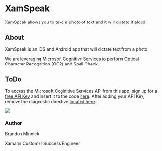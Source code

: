 # XamSpeak
XamSpeak allows you to take a photo of text and it will dictate it aloud!

## About
XamSpeak is an iOS and Android app that will dictate text from a photo. 

We are leveraging [Microsoft Cognitive Services](https://www.microsoft.com/cognitive-services/) to perform Optical Character Recognition (OCR) and Spell Check.

## ToDo
To access the Microsoft Coginitive Services API from this app, sign up for a [free API Key](https://www.microsoft.com/cognitive-services/) and insert it to the code [here](./Source/XamSpeak/Constants/CognitiveServicesConstants.cs#L8). After adding your API Key, remove the diagnostic directive [located here](./Source/XamSpeak/blob/master/XamSpeak/Constants/CognitiveServicesConstants.cs#L5).

![](./Demos/XamSpeakGif.gif)

### Author
Brandon Minnick

Xamarin Customer Success Engineer
